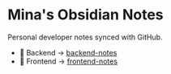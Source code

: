 # Mina's Obsidian Notes
Personal developer notes synced with GitHub.

- 🧠 Backend → [backend-notes](backend-notes)
- 🎨 Frontend → [frontend-notes](frontend-notes)
